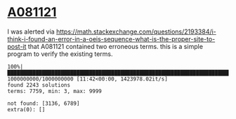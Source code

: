 # [A081121](https://oeis.org/A081121)

I was alerted via https://math.stackexchange.com/questions/2193384/i-think-i-found-an-error-in-a-oeis-sequence-what-is-the-proper-site-to-post-it
that A081121 contained two erroneous terms. this is a simple program to verify
the existing terms.

```
100%|█████████████████████████████████████████████████████████████████████████████████████████████████████████████████████████████████| 1000000000/1000000000 [11:42<00:00, 1423978.02it/s]
found 2243 solutions
terms: 7759, min: 3, max: 9999

not found: [3136, 6789]
extra(0): []
```
